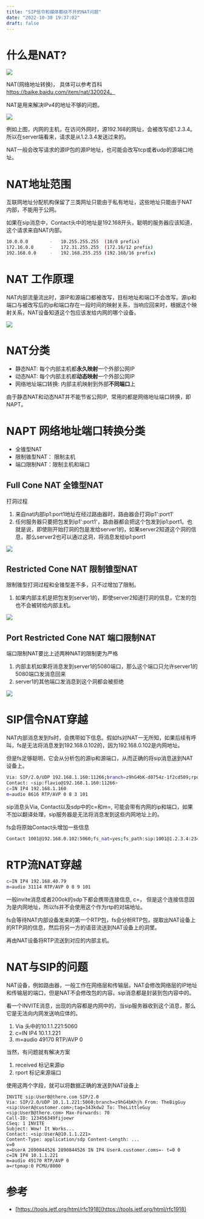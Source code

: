 ```yaml
---
title: "SIP信令和媒体都绕不开的NAT问题"
date: "2022-10-30 19:37:02"
draft: false
---
```


# 什么是NAT?

![](2022-10-30-20-18-07.png)

NAT(网络地址转换)， 具体可以参考百科 https://baike.baidu.com/item/nat/320024。

NAT是用来解决IPv4的地址不够的问题。

![](2022-10-30-19-42-21.png)

例如上图，内网的主机，在访问外网时，源192.168的网址，会被改写成1.2.3.4。所以在server端看来，请求是从1.2.3.4发送过来的。

NAT一般会改写请求的源IP包的源IP地址，也可能会改写tcp或者udp的源端口地址。

# NAT地址范围

互联网地址分配机构保留了三类网址只能由于私有地址，这些地址只能由于NAT内部，不能用于公网。

如果在sip消息中，Contact头中的地址是192.168开头，聪明的服务器应该知道，这个请求来自NAT内部。

```bash
10.0.0.0        -   10.255.255.255  (10/8 prefix)
172.16.0.0      -   172.31.255.255  (172.16/12 prefix)
192.168.0.0     -   192.168.255.255 (192.168/16 prefix)
```
# NAT 工作原理

NAT内部流量流出时，源IP和源端口都被改写，目标地址和端口不会改写。源ip和端口与被改写后的ip和端口存在一段时间的映射关系，当响应回来时，根据这个映射关系，NAT设备知道这个包应该发给内网的哪个设备。

![](2022-10-30-20-19-41.png)


# NAT分类

- 静态NAT: 每个内部主机都**永久映射**一个外部公网IP
- 动态NAT: 每个内部主机都**动态映射**一个外部公网IP
- 网络地址端口转换: 内部主机映射到外部**不同端口**上

由于静态NAT和动态NAT并不能节省公网IP,  常用的都是网络地址端口转换，即NAPT。

# NAPT 网络地址端口转换分类

- 全锥型NAT 
- 限制锥型NAT： 限制主机
- 端口限制NAT：限制主机和端口


## Full Cone NAT 全锥型NAT 

打洞过程

1. 来自nat内部ip1:port1地址在经过路由器时，路由器会打洞ip1':port1'
2. 任何服务器只要把包发到ip1':port1'，路由器都会把这个包发到ip1:port1。也就是说，即使刚开始打洞的包是发给server1的，如果server2知道这个洞的信息，那么server2也可以通过这洞，将消息发给ip1:port1

![](2022-10-30-20-01-04.png)


## Restricted Cone NAT 限制锥型NAT
限制锥型打洞过程和全锥型差不多，只不过增加了限制。

1. 如果内部主机是把包发到server1的，即使server2知道打洞的信息，它发的包也不会被转给内部主机。

![](2022-10-30-20-16-52.png)


## Port Restricted Cone NAT 端口限制NAT
端口限制NAT要比上述两种NAT的限制更为严格

1. 内部主机如果将消息发到server1的5080端口，那么这个端口只允许server1的5080端口发消息回来
2. server1的其他端口发消息到这个洞都会被拒绝

![](2022-10-30-20-17-10.png)

# SIP信令NAT穿越

NAT内部消息发到fs时，会携带如下信息。假如fs对NAT一无所知，如果后续有呼叫，fs是无法将消息发到192.168.0.102的，因为192.168.0.102是内网地址。

但是fs足够聪明，它会从分析包的源ip和源端口，从而正确的将sip消息送到NAT设备上。

```bash
Via: SIP/2.0/UDP 192.168.1.160:11266;branch=z9hG4bK-d8754z-1f2cd509;rport
Contact: <sip:flavio@192.168.1.160:11266>
c=IN IP4 192.168.1.160
m=audio 8616 RTP/AVP 0 8 3 101
```

sip消息头Via, Contact以及sdp中的c=和m=, 可能会带有内网的ip和端口，如果不加以翻译处理，sip服务器是无法将消息发到这些内网地址上的。

fs会将原始Contact头增加一些信息

```bash
Contact 1001@192.168.0.102:5060;fs_nat=yes;fs_path:sip:1001@1.2.3.4:23424
```



# RTP流NAT穿越

```bash
c=IN IP4 192.168.40.79
m=audio 31114 RTP/AVP 0 8 9 101
```

一般invite消息或者200ok的sdp下都会携带连接信息, c=， 但是这个连接信息因为是内网地址，所以fs并不会使用这个作为rtp的对端地址。

fs会等待NAT内部设备发来的第一个RTP包，fs会分析RTP包，提取出NAT设备上的RTP洞的信息，然后将另一方的语音流送到NAT设备上的洞里。

再由NAT设备将RTP流送到对应的内部主机。

# NAT与SIP的问题

NAT设备，例如路由器，一般工作在网络层和传输层。NAT会修改网络层的IP地址和传输层的端口，但是NAT不会修改包的内容。sip消息都是封装到包内容中的。

看一个INVITE消息，出现的内容都是内网中的，当sip服务器收到这个消息，那么它是无法向内网发送响应体的。

1. Via 头中的10.1.1.221:5060
2. c=IN IP4 10.1.1.221
3. m=audio 49170 RTP/AVP 0

当然，有问题就有解决方案
1. received 标记来源ip
2. rport 标记来源端口

使用这两个字段，就可以将数据正确的发送到NAT设备上


```
INVITE sip:UserB@there.com SIP/2.0
Via: SIP/2.0/UDP 10.1.1.221:5060;branch=z9hG4bKhjh From: TheBigGuy <sip:UserA@customer.com>;tag=343kdw2 To: TheLittleGuy <sip:UserB@there.com> Max-Forwards: 70
Call-ID: 123456349fijoewr
CSeq: 1 INVITE
Subject: Wow! It Works...
Contact: <sip:UserA@10.1.1.221>
Content-Type: application/sdp Content-Length: ...
v=0
o=UserA 2890844526 2890844526 IN IP4 UserA.customer.coms=- t=0 0
c=IN IP4 10.1.1.221
m=audio 49170 RTP/AVP 0
a=rtpmap:0 PCMU/8000
```


# 参考

- [https://tools.ietf.org/html/rfc1918](https://tools.ietf.org/html/rfc1918)
